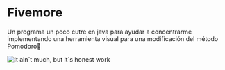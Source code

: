 # Fivemore
Un programa un poco cutre en java para ayudar a concentrarme implementando una herramienta visual para una modificación del método Pomodoro:tomato:

![It ain´t much, but it´s honest work](https://github.com/franpelirrojo/Fivemore/assets/92172549/59ae0e85-f735-4ee5-b75f-c5f6a17c766c)
